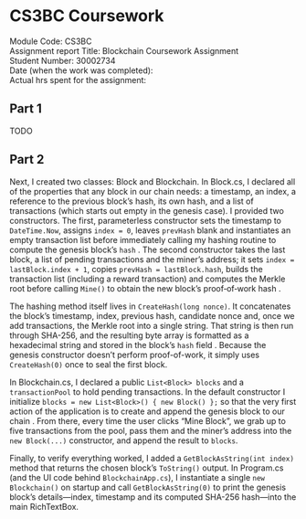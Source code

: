 # CS3BC Coursework

Module Code: CS3BC \
Assignment report Title: Blockchain Coursework Assignment \
Student Number: 30002734 \
Date (when the work was completed): \
Actual hrs spent for the assignment:

## Part 1
TODO

## Part 2

Next, I created two classes: Block and Blockchain. In Block.cs, I declared all of the properties that any block in our chain needs: a timestamp, an index, a reference to the previous block’s hash, its own hash, and a list of transactions (which starts out empty in the genesis case). I provided two constructors. The first, parameterless constructor sets the timestamp to `DateTime.Now`, assigns `index = 0`, leaves `prevHash` blank and instantiates an empty transaction list before immediately calling my hashing routine to compute the genesis block’s `hash` . The second constructor takes the last block, a list of pending transactions and the miner’s address; it sets `index = lastBlock.index + 1`, copies `prevHash = lastBlock.hash`, builds the transaction list (including a reward transaction) and computes the Merkle root before calling `Mine()` to obtain the new block’s proof‐of‐work hash .

The hashing method itself lives in `CreateHash(long nonce)`. It concatenates the block’s timestamp, index, previous hash, candidate nonce and, once we add transactions, the Merkle root into a single string. That string is then run through SHA-256, and the resulting byte array is formatted as a hexadecimal string and stored in the block’s `hash` field . Because the genesis constructor doesn’t perform proof-of-work, it simply uses `CreateHash(0)` once to seal the first block.

In Blockchain.cs, I declared a public `List<Block> blocks` and a `transactionPool` to hold pending transactions. In the default constructor I initialize `blocks = new List<Block>() { new Block() };` so that the very first action of the application is to create and append the genesis block to our chain . From there, every time the user clicks “Mine Block”, we grab up to five transactions from the pool, pass them and the miner’s address into the `new Block(...)` constructor, and append the result to `blocks`.

Finally, to verify everything worked, I added a `GetBlockAsString(int index)` method that returns the chosen block’s `ToString()` output. In Program.cs (and the UI code behind `BlockchainApp.cs`), I instantiate a single `new Blockchain()` on startup and call `GetBlockAsString(0)` to print the genesis block’s details—index, timestamp and its computed SHA-256 hash—into the main RichTextBox.
